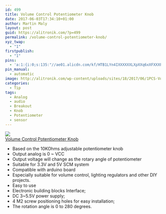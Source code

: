 ```yaml
---
id: 499
title: Volume Control Potentiometer Knob
date: 2017-06-03T17:34:10+01:00
author: Martin Maly
layout: post
guid: https://alitronik.com/?p=499
permalink: /volume-control-potentiometer-knob/
xyz_twap:
  - "1"
firstpublish:
  - "1"
pins:
  - 'a:1:{i:0;s:135:"//ae01.alicdn.com/kf/HTB1LYn4IXXXXXXLXpXXq6xXFXXXP/-font-b-Volume-b-font-font-b-Control-b-font-font-b-Adjustable-b-font.jpg_220x220.jpg";}'
pin_manual:
  - automatic
image: http://alitronik.com/wp-content/uploads/sites/18/2017/06/1PCS-Volume-Control-Adjustable-Potentiometer-Knob-Switch-Rotary-Angle-Sensor-.jpg
categories:
  - Tip
tags:
  - Analog
  - audio
  - Breakout
  - Knob
  - Potentiometer
  - sensor
---
```

<a href="http://s.click.aliexpress.com/e/6eE2Fa2" target="_parent"><img src="//ae01.alicdn.com/kf/HTB1LYn4IXXXXXXLXpXXq6xXFXXXP/-font-b-Volume-b-font-font-b-Control-b-font-font-b-Adjustable-b-font.jpg_220x220.jpg" /><span style="display: block;">Volume Control Potentiometer Knob</span></a>

  * Based on the 10KOhms adjustable potentiometer knob
  * Output analog is 0 ~ VCC
  * Output voltage will change as the rotary angle of potentiometer
  * Suitable for 3.3V and 5V SCM system
  * Compatible with arduino board
  * Especially suitable for volume control, lighting regulators and other DIY projects.
  * Easy to use
  * Electronic building blocks Interface;
  * DC 3~5.5V power supply;
  * 4 M2 screw positioning holes for easy installation;
  * The rotation angle is 0 to 280 degrees.